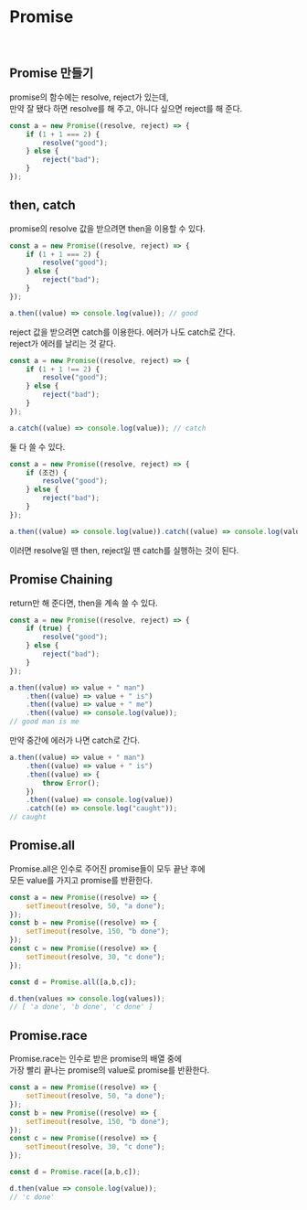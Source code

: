 # Promise

<br>

## Promise 만들기

promise의 함수에는 resolve, reject가 있는데, <br>
만약 잘 됐다 하면 resolve를 해 주고, 아니다 싶으면 reject를 해 준다.

```javascript
const a = new Promise((resolve, reject) => {
    if (1 + 1 === 2) {
        resolve("good");
    } else {
        reject("bad");
    }
});
```

## then, catch

promise의 resolve 값을 받으려면 then을 이용할 수 있다.

```javascript
const a = new Promise((resolve, reject) => {
    if (1 + 1 === 2) {
        resolve("good");
    } else {
        reject("bad");
    }
});

a.then((value) => console.log(value)); // good
```

reject 값을 받으려면 catch를 이용한다. 에러가 나도 catch로 간다. <br>
reject가 에러를 날리는 것 같다.

```javascript
const a = new Promise((resolve, reject) => {
    if (1 + 1 !== 2) {
        resolve("good");
    } else {
        reject("bad");
    }
});

a.catch((value) => console.log(value)); // catch
```

둘 다 쓸 수 있다.

```javascript
const a = new Promise((resolve, reject) => {
    if (조건) {
        resolve("good");
    } else {
        reject("bad");
    }
});

a.then((value) => console.log(value)).catch((value) => console.log(value));
```

이러면 resolve일 땐 then, reject일 땐 catch를 실행하는 것이 된다.

## Promise Chaining

return만 해 준다면, then을 계속 쓸 수 있다.

```javascript
const a = new Promise((resolve, reject) => {
    if (true) {
        resolve("good");
    } else {
        reject("bad");
    }
});

a.then((value) => value + " man")
    .then((value) => value + " is")
    .then((value) => value + " me")
    .then((value) => console.log(value));
// good man is me
```

만약 중간에 에러가 나면 catch로 간다.

```javascript
a.then((value) => value + " man")
    .then((value) => value + " is")
    .then((value) => {
        throw Error();
    })
    .then((value) => console.log(value))
    .catch((e) => console.log("caught"));
// caught
```

## Promise.all

Promise.all은 인수로 주어진 promise들이 모두 끝난 후에 <br>
모든 value를 가지고 promise를 반환한다.

```javascript
const a = new Promise((resolve) => {
    setTimeout(resolve, 50, "a done");
});
const b = new Promise((resolve) => {
    setTimeout(resolve, 150, "b done");
});
const c = new Promise((resolve) => {
    setTimeout(resolve, 30, "c done");
});

const d = Promise.all([a,b,c]);

d.then(values => console.log(values));
// [ 'a done', 'b done', 'c done' ]
```

## Promise.race

Promise.race는 인수로 받은 promise의 배열 중에 <br> 
가장 빨리 끝나는 promise의 value로 promise를 반환한다.

```javascript
const a = new Promise((resolve) => {
    setTimeout(resolve, 50, "a done");
});
const b = new Promise((resolve) => {
    setTimeout(resolve, 150, "b done");
});
const c = new Promise((resolve) => {
    setTimeout(resolve, 30, "c done");
});

const d = Promise.race([a,b,c]);

d.then(value => console.log(value));
// 'c done'
```

